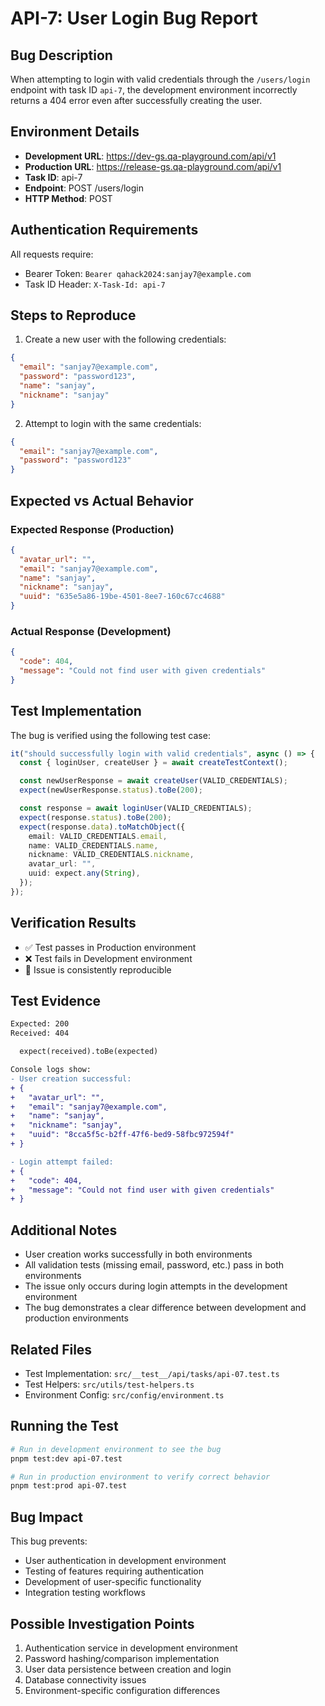 # API-7: User Login Bug Report

## Bug Description

When attempting to login with valid credentials through the `/users/login` endpoint with task ID `api-7`, the development environment incorrectly returns a 404 error even after successfully creating the user.

## Environment Details

- **Development URL**: <https://dev-gs.qa-playground.com/api/v1>
- **Production URL**: <https://release-gs.qa-playground.com/api/v1>
- **Task ID**: api-7
- **Endpoint**: POST /users/login
- **HTTP Method**: POST

## Authentication Requirements

All requests require:

- Bearer Token: `Bearer qahack2024:sanjay7@example.com`
- Task ID Header: `X-Task-Id: api-7`

## Steps to Reproduce

1. Create a new user with the following credentials:

```json
{
  "email": "sanjay7@example.com",
  "password": "password123",
  "name": "sanjay",
  "nickname": "sanjay"
}
```

2. Attempt to login with the same credentials:

```json
{
  "email": "sanjay7@example.com",
  "password": "password123"
}
```

## Expected vs Actual Behavior

### Expected Response (Production)

```json
{
  "avatar_url": "",
  "email": "sanjay7@example.com",
  "name": "sanjay",
  "nickname": "sanjay",
  "uuid": "635e5a86-19be-4501-8ee7-160c67cc4688"
}
```

### Actual Response (Development)

```json
{
  "code": 404,
  "message": "Could not find user with given credentials"
}
```

## Test Implementation

The bug is verified using the following test case:

```typescript
it("should successfully login with valid credentials", async () => {
  const { loginUser, createUser } = await createTestContext();

  const newUserResponse = await createUser(VALID_CREDENTIALS);
  expect(newUserResponse.status).toBe(200);

  const response = await loginUser(VALID_CREDENTIALS);
  expect(response.status).toBe(200);
  expect(response.data).toMatchObject({
    email: VALID_CREDENTIALS.email,
    name: VALID_CREDENTIALS.name,
    nickname: VALID_CREDENTIALS.nickname,
    avatar_url: "",
    uuid: expect.any(String),
  });
});
```

## Verification Results

- ✅ Test passes in Production environment
- ❌ Test fails in Development environment
- 🔄 Issue is consistently reproducible

## Test Evidence

```diff
Expected: 200
Received: 404

  expect(received).toBe(expected)

Console logs show:
- User creation successful:
+ {
+   "avatar_url": "",
+   "email": "sanjay7@example.com",
+   "name": "sanjay",
+   "nickname": "sanjay",
+   "uuid": "8cca5f5c-b2ff-47f6-bed9-58fbc972594f"
+ }

- Login attempt failed:
+ {
+   "code": 404,
+   "message": "Could not find user with given credentials"
+ }
```

## Additional Notes

- User creation works successfully in both environments
- All validation tests (missing email, password, etc.) pass in both environments
- The issue only occurs during login attempts in the development environment
- The bug demonstrates a clear difference between development and production environments

## Related Files

- Test Implementation: `src/__test__/api/tasks/api-07.test.ts`
- Test Helpers: `src/utils/test-helpers.ts`
- Environment Config: `src/config/environment.ts`

## Running the Test

```bash
# Run in development environment to see the bug
pnpm test:dev api-07.test

# Run in production environment to verify correct behavior
pnpm test:prod api-07.test
```

## Bug Impact

This bug prevents:

- User authentication in development environment
- Testing of features requiring authentication
- Development of user-specific functionality
- Integration testing workflows

## Possible Investigation Points

1. Authentication service in development environment
2. Password hashing/comparison implementation
3. User data persistence between creation and login
4. Database connectivity issues
5. Environment-specific configuration differences
